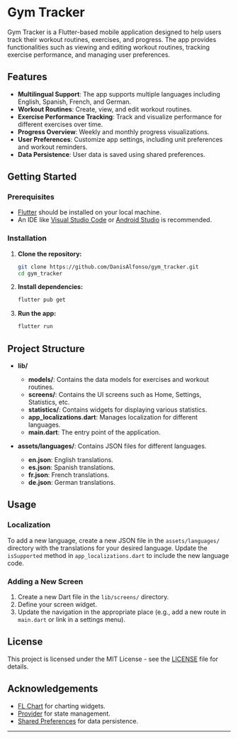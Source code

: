 # Gym Tracker

Gym Tracker is a Flutter-based mobile application designed to help users track their workout routines, exercises, and progress. The app provides functionalities such as viewing and editing workout routines, tracking exercise performance, and managing user preferences.

## Features

- **Multilingual Support**: The app supports multiple languages including English, Spanish, French, and German.
- **Workout Routines**: Create, view, and edit workout routines.
- **Exercise Performance Tracking**: Track and visualize performance for different exercises over time.
- **Progress Overview**: Weekly and monthly progress visualizations.
- **User Preferences**: Customize app settings, including unit preferences and workout reminders.
- **Data Persistence**: User data is saved using shared preferences.

## Getting Started

### Prerequisites

- [Flutter](https://flutter.dev/docs/get-started/install) should be installed on your local machine.
- An IDE like [Visual Studio Code](https://code.visualstudio.com/) or [Android Studio](https://developer.android.com/studio) is recommended.

### Installation

1. **Clone the repository:**
    ```sh
    git clone https://github.com/DanisAlfonso/gym_tracker.git
    cd gym_tracker
    ```

2. **Install dependencies:**
    ```sh
    flutter pub get
    ```

3. **Run the app:**
    ```sh
    flutter run
    ```

## Project Structure

- **lib/**
    - **models/**: Contains the data models for exercises and workout routines.
    - **screens/**: Contains the UI screens such as Home, Settings, Statistics, etc.
    - **statistics/**: Contains widgets for displaying various statistics.
    - **app_localizations.dart**: Manages localization for different languages.
    - **main.dart**: The entry point of the application.

- **assets/languages/**: Contains JSON files for different languages.
    - **en.json**: English translations.
    - **es.json**: Spanish translations.
    - **fr.json**: French translations.
    - **de.json**: German translations.

## Usage

### Localization

To add a new language, create a new JSON file in the `assets/languages/` directory with the translations for your desired language. Update the `isSupported` method in `app_localizations.dart` to include the new language code.

### Adding a New Screen

1. Create a new Dart file in the `lib/screens/` directory.
2. Define your screen widget.
3. Update the navigation in the appropriate place (e.g., add a new route in `main.dart` or link in a settings menu).

## License

This project is licensed under the MIT License - see the [LICENSE](LICENSE) file for details.

## Acknowledgements

- [FL Chart](https://pub.dev/packages/fl_chart) for charting widgets.
- [Provider](https://pub.dev/packages/provider) for state management.
- [Shared Preferences](https://pub.dev/packages/shared_preferences) for data persistence.

---

